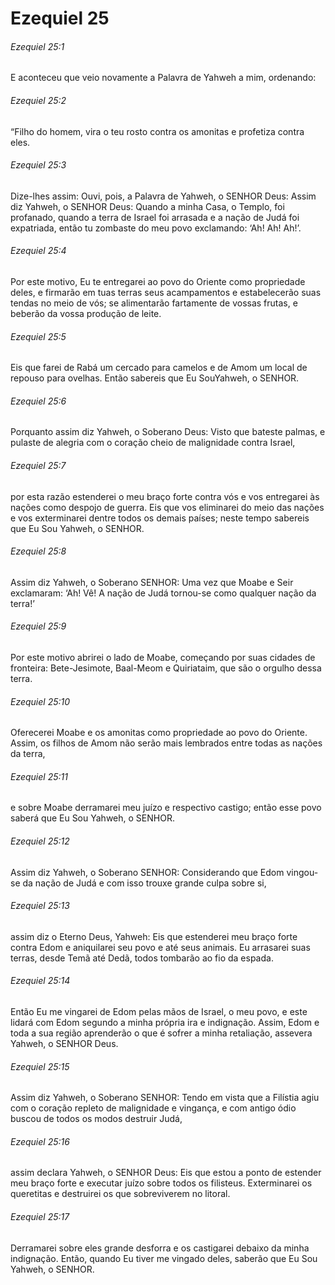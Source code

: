 # Ezequiel 25

###### Ezequiel 25:1

E aconteceu que veio novamente a Palavra de Yahweh a mim, ordenando:

###### Ezequiel 25:2

“Filho do homem, vira o teu rosto contra os amonitas e profetiza contra eles.

###### Ezequiel 25:3

Dize-lhes assim: Ouvi, pois, a Palavra de Yahweh, o SENHOR Deus: Assim diz Yahweh, o SENHOR Deus: Quando a minha Casa, o Templo, foi profanado, quando a terra de Israel foi arrasada e a nação de Judá foi expatriada, então tu zombaste do meu povo exclamando: ‘Ah! Ah! Ah!’.

###### Ezequiel 25:4

Por este motivo, Eu te entregarei ao povo do Oriente como propriedade deles, e firmarão em tuas terras seus acampamentos e estabelecerão suas tendas no meio de vós; se alimentarão fartamente de vossas frutas, e beberão da vossa produção de leite.

###### Ezequiel 25:5

Eis que farei de Rabá um cercado para camelos e de Amom um local de repouso para ovelhas. Então sabereis que Eu SouYahweh, o SENHOR.

###### Ezequiel 25:6

Porquanto assim diz Yahweh, o Soberano Deus: Visto que bateste palmas, e pulaste de alegria com o coração cheio de malignidade contra Israel,

###### Ezequiel 25:7

por esta razão estenderei o meu braço forte contra vós e vos entregarei às nações como despojo de guerra. Eis que vos eliminarei do meio das nações e vos exterminarei dentre todos os demais países; neste tempo sabereis que Eu Sou Yahweh, o SENHOR.

###### Ezequiel 25:8

Assim diz Yahweh, o Soberano SENHOR: Uma vez que Moabe e Seir exclamaram: ‘Ah! Vê! A nação de Judá tornou-se como qualquer nação da terra!’

###### Ezequiel 25:9

Por este motivo abrirei o lado de Moabe, começando por suas cidades de fronteira: Bete-Jesimote, Baal-Meom e Quiriataim, que são o orgulho dessa terra.

###### Ezequiel 25:10

Oferecerei Moabe e os amonitas como propriedade ao povo do Oriente. Assim, os filhos de Amom não serão mais lembrados entre todas as nações da terra,

###### Ezequiel 25:11

e sobre Moabe derramarei meu juízo e respectivo castigo; então esse povo saberá que Eu Sou Yahweh, o SENHOR.

###### Ezequiel 25:12

Assim diz Yahweh, o Soberano SENHOR: Considerando que Edom vingou-se da nação de Judá e com isso trouxe grande culpa sobre si,

###### Ezequiel 25:13

assim diz o Eterno Deus, Yahweh: Eis que estenderei meu braço forte contra Edom e aniquilarei seu povo e até seus animais. Eu arrasarei suas terras, desde Temã até Dedã, todos tombarão ao fio da espada.

###### Ezequiel 25:14

Então Eu me vingarei de Edom pelas mãos de Israel, o meu povo, e este lidará com Edom segundo a minha própria ira e indignação. Assim, Edom e toda a sua região aprenderão o que é sofrer a minha retaliação, assevera Yahweh, o SENHOR Deus.

###### Ezequiel 25:15

Assim diz Yahweh, o Soberano SENHOR: Tendo em vista que a Filístia agiu com o coração repleto de malignidade e vingança, e com antigo ódio buscou de todos os modos destruir Judá,

###### Ezequiel 25:16

assim declara Yahweh, o SENHOR Deus: Eis que estou a ponto de estender meu braço forte e executar juízo sobre todos os filisteus. Exterminarei os queretitas e destruirei os que sobreviverem no litoral.

###### Ezequiel 25:17

Derramarei sobre eles grande desforra e os castigarei debaixo da minha indignação. Então, quando Eu tiver me vingado deles, saberão que Eu Sou Yahweh, o SENHOR.

